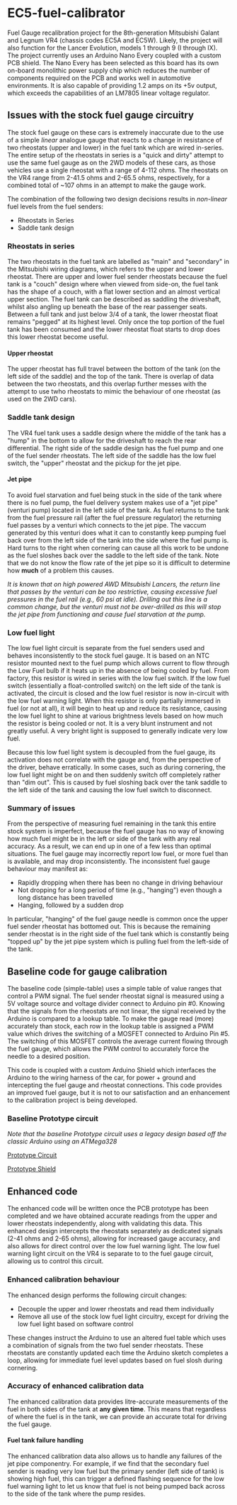 # EC5-fuel-calibrator
Fuel Gauge recalibration project for the 8th-generation Mitsubishi Galant and Legnum VR4 (chassis codes EC5A and EC5W).  Likely, the project will also function for the Lancer Evolution, models 1 through 9 (I through IX).  The project currently uses an Arduino Nano Every coupled with a custom PCB shield.  The Nano Every has been selected as this board has its own on-board monolithic power supply chip which reduces the number of components required on the PCB and works well in automotive environments.  It is also capable of providing 1.2 amps on its +5v output, which exceeds the capabilities of an LM7805 linear voltage regulator.

## Issues with the stock fuel gauge circuitry
The stock fuel gauge on these cars is extremely inaccurate due to the use of a simple *linear* analogue gauge that reacts to a change in resistance of two rheostats (upper and lower) in the fuel tank which are wired in-series.  The entire setup of the rheostats in series is a "quick and dirty" attempt to use the same fuel gauge as on the 2WD models of these cars, as those vehicles use a single rheostat with a range of 4-112 ohms.  The rheostats on the VR4 range from 2-41.5 ohms and 2-65.5 ohms, respectively, for a combined total of ~107 ohms in an attempt to make the gauge work.  

The combination of the following two design decisions results in *non-linear* fuel levels from the fuel senders:
- Rheostats in Series
- Saddle tank design

### Rheostats in series
The two rheostats in the fuel tank are labelled as "main" and "secondary" in the Mitsubishi wiring diagrams, which refers to the upper and lower rheostat.  There are upper and lower fuel sender rheostats because the fuel tank is a "couch" design where when viewed from side-on, the fuel tank has the shape of a couch, with a flat lower section and an almost vertical upper section.  The fuel tank can be described as saddling the driveshaft, whilst also angling up beneath the base of the rear passenger seats.  Between a full tank and just below 3/4 of a tank, the lower rheostat float remains "pegged" at its highest level.  Only once the top portion of the fuel tank has been consumed and the lower rheostat float starts to drop does this lower rheostat become useful.  

#### Upper rheostat
The upper rheostat has full travel between the bottom of the tank (on the left side of the saddle) and the top of the tank.  There is overlap of data between the two rheostats, and this overlap further messes with the attempt to use twho rheostats to mimic the behaviour of one rheostat (as used on the 2WD cars).

### Saddle tank design
The VR4 fuel tank uses a saddle design where the middle of the tank has a "hump" in the bottom to allow for the driveshaft to reach the rear differential.  The right side of the saddle design has the fuel pump and one of the fuel sender rheostats. The left side of the saddle has the low fuel switch, the "upper" rheostat and the pickup for the jet pipe.

#### Jet pipe
To avoid fuel starvation and fuel being stuck in the side of the tank where there is no fuel pump, the fuel delivery system makes use of a "jet pipe" (venturi pump) located in the left side of the tank.  As fuel returns to the tank from the fuel pressure rail (after the fuel pressure regulator) the returning fuel passes by a venturi which connects to the jet pipe.  The vaccum generated by this venturi does what it can to constantly keep pumping fuel back over from the left side of the tank into the side where the fuel pump is.  Hard turns to the right when cornering can cause all this work to be undone as the fuel sloshes back over the saddle to the left side of the tank. Note that we do not know the flow rate of the jet pipe so it is difficult to determine how **much** of a problem this causes.  

*It is known that on high powered AWD Mitsubishi Lancers, the return line that passes by the venturi can be too restrictive, causing excessive fuel pressures in the fuel rail (e.g., 60 psi at idle).  Drilling out this line is a common change, but the venturi must not be over-drilled as this will stop the jet pipe from functioning and cause fuel starvation at the pump.*

### Low fuel light
The low fuel light circuit is separate from the fuel senders used and behaves inconsistently to the stock fuel gauge.  It is based on an NTC resistor mounted next to the fuel pump which allows current to flow through the Low Fuel bulb if it heats up in the absence of being cooled by fuel.  From factory, this resistor is wired in series with the low fuel switch.  If the low fuel switch (essentially a float-controlled switch) on the left side of the tank is activated, the circuit is closed and the low fuel resistor is now in-circuit with the low fuel warning light.  When this resistor is only partially immersed in fuel (or not at all), it will begin to heat up and reduce its resistance, causing the low fuel light to shine at various brightness levels based on how much the resistor is being cooled or not.  It is a very blunt instrument and not greatly useful.  A very bright light is supposed to generally indicate very low fuel.

Because this low fuel light system is decoupled from the fuel gauge, its activation does not correlate with the gauge and, from the perspective of the driver, behave erratically.  In some cases, such as during cornering, the low fuel light might be on and then suddenly switch off completely rather than "dim out".  This is caused by fuel sloshing back over the tank saddle to the left side of the tank and causing the low fuel switch to disconnect.

### Summary of issues
From the perspective of measuring fuel remaining in the tank this entire stock system is imperfect, because the fuel gauge has no way of knowing how much fuel might be in the left or side of the tank with any real accuracy.  As a result, we can end up in one of a few less than optimal situations.  The fuel gauge may incorrectly report low fuel, or more fuel than is available, and may drop inconsistently.  The inconsistent fuel gauge behaviour may manifest as:
* Rapidly dropping when there has been no change in driving behaviour
* Not dropping for a long period of time (e.g., "hanging") even though a long distance has been travelled
* Hanging, followed by a sudden drop

In particular, "hanging" of the fuel gauge needle is common once the upper fuel sender rheostat has bottomed out.  This is because the remaining sender rheostat is in the right side of the fuel tank which is constantly being "topped up" by the jet pipe system which is pulling fuel from the left-side of the tank.


## Baseline code for gauge calibration
The baseline code (simple-table) uses a simple table of value ranges that control a PWM signal.  The fuel sender rheostat signal is measured using a 5V voltage source and voltage divider connect to Arduino pin #0.  Knowing that the signals from the rheostats are not linear, the signal received by the Arduino is compared to a lookup table.  To make the gauge read (more) accurately than stock, each row in the lookup table is assigned a PWM value which drives the switching of a MOSFET connected to Arduino Pin #5.  The switching of this MOSFET controls the average current flowing through the fuel gauge, which allows the PWM control to accurately force the needle to a desired position.

This code is coupled with a custom Arduino Shield which interfaces the Arduino to the wiring harness of the car, for power + ground and intercepting the fuel gauge and rheostat connections.  This code provides an improved fuel gauge, but it is not to our satisfaction and an enhancement to the calibration project is being developed.

### Baseline Prototype circuit
*Note that the baseline Prototype circuit uses a legacy design based off the classic Arduino using an ATMega328*

[Prototype Circuit](https://github.com/Kaldek/EC5-fuel-calibrator/blob/main/Prototype%20Shield.jpg)

[Prototype Shield](https://github.com/Kaldek/EC5-fuel-calibrator/blob/main/Prototype%20Shield.jpg)

## Enhanced code
The enhanced code will be written once the PCB prototype has been completed and we have obtained accurate readings from the upper and lower rheostats independently, along with validating this data.  This enhanced design intercepts the rheostats separately as dedicated signals (2-41 ohms and 2-65 ohms), allowing for increased gauge accuracy, and also allows for direct control over the low fuel warning light.  The low fuel warning light circuit on the VR4 is separate to to the fuel gauge circuit, allowing us to control this circuit.

### Enhanced calibration behaviour
The enhanced design performs the following circuit changes:
 - Decouple the upper and lower rheostats and read them individually
 - Remove all use of the stock low fuel light circuitry, except for driving the low fuel light based on software control

These changes instruct the Arduino to use an altered fuel table which uses a combination of signals from the two fuel sender rheostats.  These rheostats are constantly updated each time the Arduino sketch completes a loop, allowing for immediate fuel level updates based on fuel slosh during cornering.

### Accuracy of enhanced calibration data
The enhanced calibration data provides litre-accurate measurements of the fuel in both sides of the tank at **any given time**.  This means that regardless of where the fuel is in the tank, we can provide an accurate total for driving the fuel gauge.

#### Fuel tank failure handling
The enhanced calibration data also allows us to handle any failures of the jet pipe componentry.  For example, if we find that the secondary fuel sender is reading very low fuel but the primary sender (left side of tank) is showing high fuel, this can trigger a defined flashing sequence for the low fuel warning light to let us know that fuel is not being pumped back across to the side of the tank where the pump resides.
